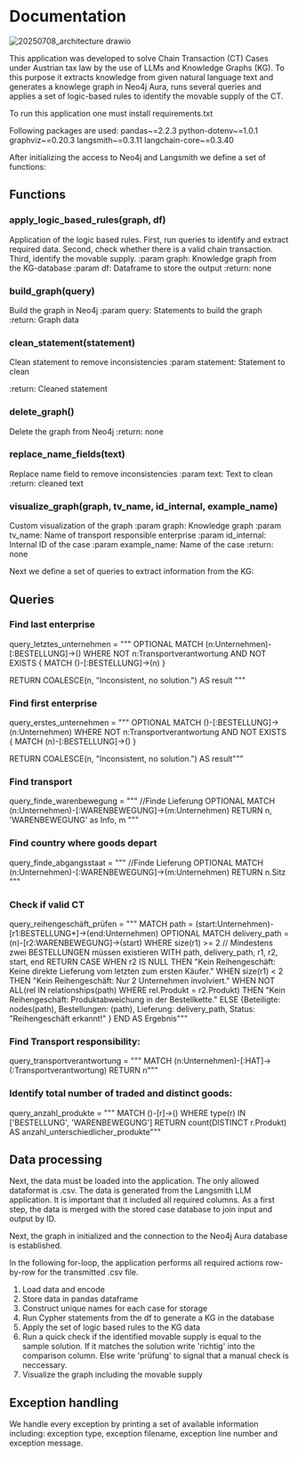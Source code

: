 # Documentation

![20250708_architecture drawio](https://github.com/user-attachments/assets/279a6e6d-8b24-4a6f-b33b-4544b24923f5)

This application was developed to solve Chain Transaction (CT) Cases under Austrian tax law by the use of LLMs and Knowledge Graphs (KG).
To this purpose it extracts knowledge from given natural language text and generates a knowlege graph in Neo4j Aura, runs several queries and applies a set of logic-based rules to identify the movable supply of the CT.

To run this application one must install requirements.txt

Following packages are used:
pandas~=2.2.3
python-dotenv~=1.0.1
graphviz~=0.20.3
langsmith~=0.3.11
langchain-core~=0.3.40

After initializing the access to Neo4j and Langsmith we define a set of functions:

## Functions
      	 	
### apply_logic_based_rules(graph, df)
Application of the logic based rules.
First, run queries to identify and extract required data.
Second, check whether there is a valid chain transaction.
Third, identify the movable supply.
:param graph: Knowledge graph from the KG-database
:param df: Dataframe to store the output
:return: none

### build_graph(query)
Build the graph in Neo4j
:param query: Statements to build the graph
:return: Graph data

### clean_statement(statement)
Clean statement to remove inconsistencies
:param statement: Statement to clean

:return: Cleaned statement

### delete_graph()
Delete the graph from Neo4j
:return: none

### replace_name_fields(text)
Replace name field to remove inconsistencies
:param text: Text to clean
:return: cleaned text

### visualize_graph(graph, tv_name, id_internal, example_name)
Custom visualization of the graph
:param graph: Knowledge graph
:param tv_name: Name of transport responsible enterprise
:param id_internal: Internal ID of the case
:param example_name: Name of the case
:return: none

Next we define a set of queries to extract information from the KG:
## Queries

### Find last enterprise
query_letztes_unternehmen = """
OPTIONAL MATCH (n:Unternehmen)-[:BESTELLUNG]->() 
WHERE NOT n:Transportverantwortung AND NOT EXISTS { MATCH ()-[:BESTELLUNG]->(n) } 

RETURN COALESCE(n, "Inconsistent, no solution.") AS result
"""

### Find first enterprise
query_erstes_unternehmen = """
OPTIONAL MATCH ()-[:BESTELLUNG]->(n:Unternehmen)
WHERE NOT n:Transportverantwortung AND NOT EXISTS { MATCH (n)-[:BESTELLUNG]->() } 

RETURN COALESCE(n, "Inconsistent, no solution.") AS result"""

### Find transport
query_finde_warenbewegung = """
    //Finde Lieferung
    OPTIONAL MATCH (n:Unternehmen)-[:WARENBEWEGUNG]->(m:Unternehmen) 
    RETURN n, 'WARENBEWEGUNG' as Info, m
    """

### Find country where goods depart
query_finde_abgangsstaat = """
    //Finde Lieferung
    OPTIONAL MATCH (n:Unternehmen)-[:WARENBEWEGUNG]->(m:Unternehmen) 
    RETURN n.Sitz
    """

### Check if valid CT
query_reihengeschäft_prüfen = """
    MATCH path = (start:Unternehmen)-[r1:BESTELLUNG*]->(end:Unternehmen)
    OPTIONAL MATCH delivery_path = (n)-[r2:WARENBEWEGUNG]->(start) 
    WHERE size(r1) >= 2  // Mindestens zwei BESTELLUNGEN müssen existieren
    WITH path, delivery_path, r1, r2, start, end
    RETURN 
        CASE 
            WHEN r2 IS NULL THEN "Kein Reihengeschäft: Keine direkte Lieferung vom letzten zum ersten Käufer."
            WHEN size(r1) < 2 THEN "Kein Reihengeschäft: Nur 2 Unternehmen involviert."
            WHEN NOT ALL(rel IN relationships(path) WHERE rel.Produkt = r2.Produkt) 
                THEN "Kein Reihengeschäft: Produktabweichung in der Bestellkette."
            ELSE 
                {Beteiligte: nodes(path), 
                  Bestellungen: (path), 
                  Lieferung: delivery_path, 
                  Status: "Reihengeschäft erkannt!" }
        END AS Ergebnis"""

### Find Transport responsibility:
query_transportverantwortung = """
    MATCH (n:Unternehmen)-[:HAT]->(:Transportverantwortung)
    RETURN n"""

### Identify total number of traded and distinct goods:
query_anzahl_produkte = """
    MATCH ()-[r]->()
    WHERE type(r) IN ['BESTELLUNG', 'WARENBEWEGUNG']
    RETURN count(DISTINCT r.Produkt) AS anzahl_unterschiedlicher_produkte"""


## Data processing

Next, the data must be loaded into the application. The only allowed dataformat is .csv. The data is generated from the Langsmith LLM application.
It is important that it included all required columns.
As a first step, the data is merged with the stored case database to join input and output by ID.

Next, the graph in initialized and the connection to the Neo4j Aura database is established.

In the following for-loop, the application performs all required actions row-by-row for the transmitted .csv file.

1. Load data and encode
2. Store data in pandas dataframe
3. Construct unique names for each case for storage
4. Run Cypher statements from the df to generate a KG in the database
5. Apply the set of logic based rules to the KG data
6. Run a quick check if the identified movable supply is equal to the sample solution. If it matches the solution write 'richtig' into the comparison column. Else write 'prüfung' to signal that a manual check is neccessary.
7. Visualize the graph including the movable supply


## Exception handling

We handle every exception by printing a set of available information including: exception type, exception filename, exception line number and exception message.
